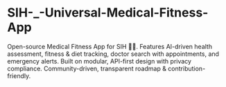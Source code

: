 # SIH-_-Universal-Medical-Fitness-App
Open-source Medical Fitness App for SIH 🏥💪. Features AI-driven health assessment, fitness &amp; diet tracking, doctor search with appointments, and emergency alerts. Built on modular, API-first design with privacy compliance. Community-driven, transparent roadmap &amp; contribution-friendly.
